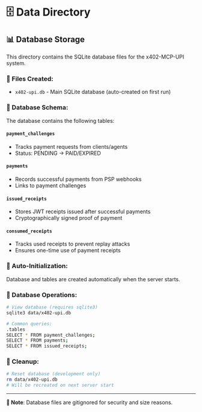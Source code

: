 # 🗄️ Data Directory

## 📊 Database Storage

This directory contains the SQLite database files for the x402-MCP-UPI system.

### 📁 Files Created:
- `x402-upi.db` - Main SQLite database (auto-created on first run)

### 🔧 Database Schema:
The database contains the following tables:

#### `payment_challenges`
- Tracks payment requests from clients/agents
- Status: PENDING → PAID/EXPIRED

#### `payments` 
- Records successful payments from PSP webhooks
- Links to payment challenges

#### `issued_receipts`
- Stores JWT receipts issued after successful payments
- Cryptographically signed proof of payment

#### `consumed_receipts`
- Tracks used receipts to prevent replay attacks
- Ensures one-time use of payment receipts

### 🚀 Auto-Initialization:
Database and tables are created automatically when the server starts.

### 🔧 Database Operations:
```bash
# View database (requires sqlite3)
sqlite3 data/x402-upi.db

# Common queries:
.tables
SELECT * FROM payment_challenges;
SELECT * FROM payments;
SELECT * FROM issued_receipts;
```

### 🧹 Cleanup:
```bash
# Reset database (development only)
rm data/x402-upi.db
# Will be recreated on next server start
```

---

**📝 Note**: Database files are gitignored for security and size reasons.

